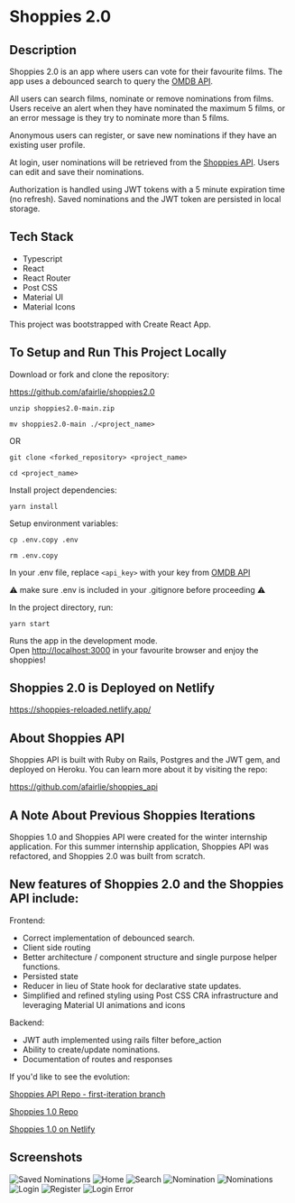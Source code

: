 # Shoppies 2.0

## Description

Shoppies 2.0 is an app where users can vote for their favourite films. The app uses a debounced search to query the [OMDB API](http://www.omdbapi.com/). 

All users can search films, nominate or remove nominations from films. Users receive an alert when they have nominated the maximum 5 films, or an error message is they try to nominate more than 5 films. 

Anonymous users can register, or save new nominations if they have an existing user profile. 

At login, user nominations will be retrieved from the [Shoppies API](https://shoppy-awards-api.herokuapp.com/). Users can edit and save their nominations.

Authorization is handled using JWT tokens with a 5 minute expiration time (no refresh). Saved nominations and the JWT token are persisted in local storage.
## Tech Stack
- Typescript
- React
- React Router
- Post CSS
- Material UI
- Material Icons

This project was bootstrapped with Create React App.
## To Setup and Run This Project Locally

 Download or fork and clone the repository:

 https://github.com/afairlie/shoppies2.0
 
 `unzip shoppies2.0-main.zip`
 
 `mv shoppies2.0-main ./<project_name>`
 
 OR

 `git clone <forked_repository> <project_name>`
 
 `cd <project_name>`

 Install project dependencies:

 `yarn install`

 Setup environment variables:

 `cp .env.copy .env`
 
 `rm .env.copy`

 In your .env file, replace `<api_key>` with your key from [OMDB API](http://www.omdbapi.com/apikey.aspx)

 ⚠️ make sure .env is included in your .gitignore before proceeding ⚠️

 In the project directory, run:

 `yarn start`

Runs the app in the development mode.\
Open [http://localhost:3000](http://localhost:3000) in your favourite browser and enjoy the shoppies!

## Shoppies 2.0 is Deployed on Netlify

https://shoppies-reloaded.netlify.app/

## About Shoppies API

Shoppies API is built with Ruby on Rails, Postgres and the JWT gem, and deployed on Heroku. You can learn more about it by visiting the repo:

https://github.com/afairlie/shoppies_api

## A Note About Previous Shoppies Iterations

Shoppies 1.0 and Shoppies API were created for the winter internship application.
For this summer internship application, Shoppies API was refactored, and Shoppies 2.0 was built from scratch.

## New features of Shoppies 2.0 and the Shoppies API include:

Frontend:

- Correct implementation of debounced search.
- Client side routing
- Better architecture / component structure and single purpose helper functions.
- Persisted state
- Reducer in lieu of State hook for declarative state updates.
- Simplified and refined styling using Post CSS CRA infrastructure and leveraging Material UI animations and icons

Backend:

- JWT auth implemented using rails filter before_action
- Ability to create/update nominations.
- Documentation of routes and responses

If you'd like to see the evolution:

[Shoppies API Repo - first-iteration branch](https://github.com/afairlie/shoppies_api/tree/shoppies_api.first-iteration])

[Shoppies 1.0 Repo](https://github.com/afairlie/shoppies)

[Shoppies 1.0 on Netlify](https://shoppy-awards.netlify.app/)

## Screenshots
![Saved Nominations](docs/shoppies-8.png)
![Home](docs/shoppies-1.png)
![Search](docs/shoppies-2.png)
![Nomination](docs/shoppies-3.png)
![Nominations](docs/shoppies-4.png)
![Login](docs/shoppies-5.png)
![Register](docs/shoppies-6.png)
![Login Error](docs/shoppies-7.png)
